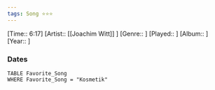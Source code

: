 ```yaml
---
tags: Song ⭐⭐⭐ 
---
```

[Time:: 6:17]
[Artist:: [[Joachim Witt]] ]
[Genre:: ]
[Played:: ]
[Album:: ]
[Year:: ]
### Dates
````dataview
TABLE Favorite_Song
WHERE Favorite_Song = "Kosmetik"
````